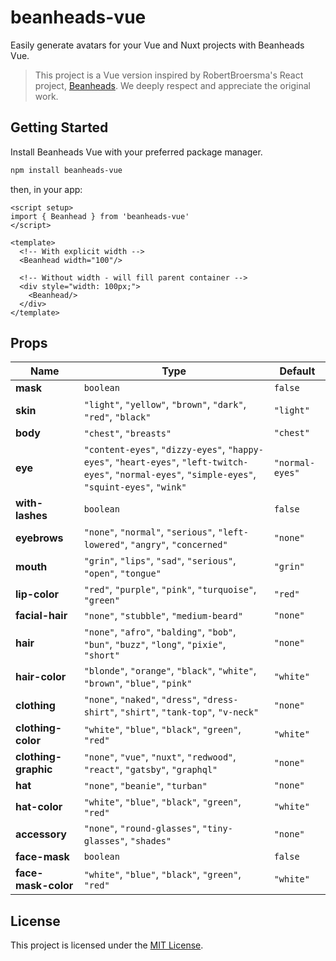 # beanheads-vue

Easily generate avatars for your Vue and Nuxt projects with Beanheads Vue.

> This project is a Vue version inspired by RobertBroersma's React project, [Beanheads](https://github.com/RobertBroersma/beanheads). We deeply respect and appreciate the original work.

## Getting Started

Install Beanheads Vue with your preferred package manager.

```bash
npm install beanheads-vue
```

then, in your app:

```vue
<script setup>
import { Beanhead } from 'beanheads-vue'
</script>

<template>
  <!-- With explicit width -->
  <Beanhead width="100"/>
  
  <!-- Without width - will fill parent container -->
  <div style="width: 100px;">
    <Beanhead/>
  </div>
</template>
```

## Props

| **Name**            | **Type**                                                                                                                                                                                                                                    | **Default**      |
|----------------------|--------------------------------------------------------------------------------------------------------------------------------------------------------------------------------------------------------------------------------------------|------------------|
| **mask**            | `boolean`                                                                                                                                                                                                                                  | `false`          |
| **skin**            | `"light"`, `"yellow"`, `"brown"`, `"dark"`, `"red"`, `"black"`                                                                                                                                                                             | `"light"`        |
| **body**            | `"chest"`, `"breasts"`                                                                                                                                                                                                                     | `"chest"`        |
| **eye**             | `"content-eyes"`, `"dizzy-eyes"`, `"happy-eyes"`, `"heart-eyes"`, `"left-twitch-eyes"`, `"normal-eyes"`, `"simple-eyes"`, `"squint-eyes"`, `"wink"`                                                                                       | `"normal-eyes"`  |
| **with-lashes**     | `boolean`                                                                                                                                                                                                                                  | `false`          |
| **eyebrows**        | `"none"`, `"normal"`, `"serious"`, `"left-lowered"`, `"angry"`, `"concerned"`                                                                                                                                                              | `"none"`         |
| **mouth**           | `"grin"`, `"lips"`, `"sad"`, `"serious"`, `"open"`, `"tongue"`                                                                                                                                                                             | `"grin"`         |
| **lip-color**       | `"red"`, `"purple"`, `"pink"`, `"turquoise"`, `"green"`                                                                                                                                                                                    | `"red"`          |
| **facial-hair**     | `"none"`, `"stubble"`, `"medium-beard"`                                                                                                                                                                                                    | `"none"`         |
| **hair**            | `"none"`, `"afro"`, `"balding"`, `"bob"`, `"bun"`, `"buzz"`, `"long"`, `"pixie"`, `"short"`                                                                                                                                                 | `"none"`         |
| **hair-color**      | `"blonde"`, `"orange"`, `"black"`, `"white"`, `"brown"`, `"blue"`, `"pink"`                                                                                                                                                                | `"white"`        |
| **clothing**        | `"none"`, `"naked"`, `"dress"`, `"dress-shirt"`, `"shirt"`, `"tank-top"`, `"v-neck"`                                                                                                                                                       | `"none"`         |
| **clothing-color**  | `"white"`, `"blue"`, `"black"`, `"green"`, `"red"`                                                                                                                                                                                         | `"white"`        |
| **clothing-graphic**| `"none"`, `"vue"`, `"nuxt"`, `"redwood"`, `"react"`, `"gatsby"`, `"graphql"`                                                                                                                                                                         | `"none"`         |
| **hat**             | `"none"`, `"beanie"`, `"turban"`                                                                                                                                                                                                           | `"none"`         |
| **hat-color**       | `"white"`, `"blue"`, `"black"`, `"green"`, `"red"`                                                                                                                                                                                         | `"white"`        |
| **accessory**       | `"none"`, `"round-glasses"`, `"tiny-glasses"`, `"shades"`                                                                                                                                                                                  | `"none"`         |
| **face-mask**       | `boolean`                                                                                                                                                                                                                                  | `false`          |
| **face-mask-color** | `"white"`, `"blue"`, `"black"`, `"green"`, `"red"`                                                                                                                                                                                         | `"white"`        |


## License

This project is licensed under the [MIT License](https://opensource.org/license/MIT).
